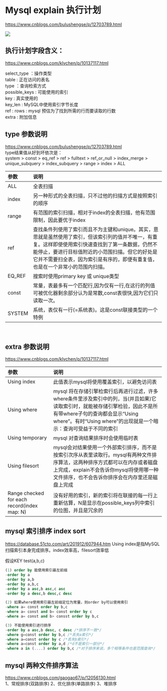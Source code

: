 # Mysql explain 执行计划
https://www.cnblogs.com/bulushengse/p/12703789.html

![](https://img2020.cnblogs.com/blog/1587882/202004/1587882-20200415101157416-644798487.png)

## 执行计划字段含义：  
https://www.cnblogs.com/klvchen/p/10137117.html  

select_type ：操作类型  
table : 正在访问的表名  
type ：查询检索方式  
possible_keys : 可能使用的索引  
key : 真实使用的  
key_len : MySQL中使用索引字节长度  
ref : 
rows : mysql 预估为了找到所需的行而要读取的行数  
extra : 附加信息

## type 参数说明
https://www.cnblogs.com/bulushengse/p/12703789.html  
type结果值从好到坏依次是：  
system > const > eq_ref > ref > fulltext > ref_or_null > index_merge > unique_subquery > index_subquery > range > index > ALL

| 参数    | 说明    | 
| :-        | :-        | 
| ALL|全表扫描|
| index | 另一种形式的全表扫描，只不过他的扫描方式是按照索引的顺序 |
| range | 有范围的索引扫描，相对于index的全表扫描，他有范围限制，因此要优于index |
| ref |  查找条件列使用了索引而且不为主键和unique。其实，意思就是虽然使用了索引，但该索引列的值并不唯一，有重复。这样即使使用索引快速查找到了第一条数据，仍然不能停止，要进行目标值附近的小范围扫描。但它的好处是它并不需要扫全表，因为索引是有序的，即便有重复值，也是在一个非常小的范围内扫描。|
|EQ_REF|搜索时使用primary key 或 unique类型|
| const | 常量，表最多有一个匹配行,因为仅有一行,在这行的列值可被优化器剩余部分认为是常数,const表很快,因为它们只读取一次。 |
|SYSTEM|系统，表仅有一行(=系统表)。这是const联接类型的一个特例|
<br/>

## extra 参数说明
https://www.cnblogs.com/klvchen/p/10137117.html  

| 参数    | 说明    | 
| :-        | :-        | 
|Using index|此值表示mysql将使用覆盖索引，以避免访问表|
|Using where|	mysql 将在存储引擎检索行后再进行过滤，许多where条件里涉及索引中的列，当(并且如果)它读取索引时，就能被存储引擎检验，因此不是所有带where子句的查询都会显示“Using where”。有时“Using where”的出现就是一个暗示：查询可受益于不同的索引|
|Using temporary|mysql 对查询结果排序时会使用临时表|
|Using filesort|mysql会对结果使用一个外部索引排序，而不是按索引次序从表里读取行。mysql有两种文件排序算法，这两种排序方式都可以在内存或者磁盘上完成，explain不会告诉你mysql将使用哪一种文件排序，也不会告诉你排序会在内存里还是磁盘上完成|
|Range checked for each record(index map: N)|没有好用的索引，新的索引将在联接的每一行上重新估算，N是显示在possible_keys列中索引的位图，并且是冗余的|

## mysql 索引排序 index sort
https://database.51cto.com/art/201912/607944.htm
Using index是指MySQL扫描索引本身完成排序。index效率高，filesort效率低

假设KEY test(a,b,c)
```sql
(1) order by 能使用索引最左前缀
-order by a 
-order by a,b 
-order by a,b,c 
-order by a asc,b asc,c asc 
-order by a desc,b desc,c desc 

(2) 如果where使用索引最左前缀定位为常量，则order by可以使用索引
-where a= const order by b,c 
-where a= const and b= const order by c 
-where a= const and b> consst order by b,c 

(3) 不能使用索引进行排序
-order by a asc,b desc, c desc /*排序不一致*/ 
-where g=const order by b,c /*丢失a索引*/ 
-where a=const order by c /*丢失b索引*/ 
-where a=const order by a,d /*d不是索引一部分*/ 
-where a in (....) order by b,c /*对于排序来说，多个相等条件也是范围查询*/ 
```
## mysql 两种文件排序算法
https://www.cnblogs.com/gaogao67/p/12056130.html  
1、常规排序(双路排序)
2、优化排序(单路排序)
3、堆排序